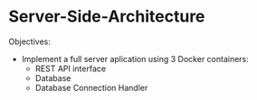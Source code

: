 # Server-Side-Architecture
Objectives:
  - Implement a full server aplication using 3 Docker containers:
    - REST API interface
    - Database
    - Database Connection Handler
 
